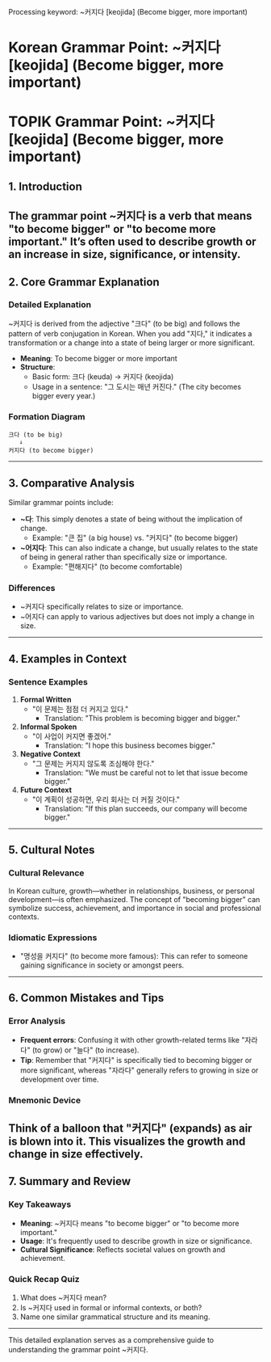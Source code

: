 Processing keyword: ~커지다 [keojida]  (Become bigger, more important)
# Korean Grammar Point: ~커지다 [keojida]  (Become bigger, more important)
# TOPIK Grammar Point: ~커지다 [keojida] (Become bigger, more important)
## 1. Introduction
The grammar point ~커지다 is a verb that means "to become bigger" or "to become more important." It’s often used to describe growth or an increase in size, significance, or intensity.
---
## 2. Core Grammar Explanation
### Detailed Explanation
~커지다 is derived from the adjective "크다" (to be big) and follows the pattern of verb conjugation in Korean. When you add "지다," it indicates a transformation or a change into a state of being larger or more significant. 
- **Meaning**: To become bigger or more important
- **Structure**: 
    - Basic form: 크다 (keuda) → 커지다 (keojida)
    - Usage in a sentence: "그 도시는 매년 커진다." (The city becomes bigger every year.)
### Formation Diagram
```
크다 (to be big)
   ↓
커지다 (to become bigger)
```
---
## 3. Comparative Analysis
Similar grammar points include:
- **~다**: This simply denotes a state of being without the implication of change.
  - Example: "큰 집" (a big house) vs. "커지다" (to become bigger)
- **~어지다**: This can also indicate a change, but usually relates to the state of being in general rather than specifically size or importance.
  - Example: "편해지다" (to become comfortable)
### Differences
- ~커지다 specifically relates to size or importance.
- ~어지다 can apply to various adjectives but does not imply a change in size.
---
## 4. Examples in Context
### Sentence Examples
1. **Formal Written**
   - "이 문제는 점점 더 커지고 있다."
     - Translation: "This problem is becoming bigger and bigger."
2. **Informal Spoken**
   - "이 사업이 커지면 좋겠어."
     - Translation: "I hope this business becomes bigger."
3. **Negative Context**
   - "그 문제는 커지지 않도록 조심해야 한다."
     - Translation: "We must be careful not to let that issue become bigger."
4. **Future Context**
   - "이 계획이 성공하면, 우리 회사는 더 커질 것이다."
     - Translation: "If this plan succeeds, our company will become bigger."
---
## 5. Cultural Notes
### Cultural Relevance
In Korean culture, growth—whether in relationships, business, or personal development—is often emphasized. The concept of "becoming bigger" can symbolize success, achievement, and importance in social and professional contexts.
### Idiomatic Expressions
- "명성을 커지다" (to become more famous): This can refer to someone gaining significance in society or amongst peers.
---
## 6. Common Mistakes and Tips
### Error Analysis
- **Frequent errors**: Confusing it with other growth-related terms like "자라다" (to grow) or "늘다" (to increase).
- **Tip**: Remember that "커지다" is specifically tied to becoming bigger or more significant, whereas "자라다" generally refers to growing in size or development over time.
### Mnemonic Device
Think of a balloon that "커지다" (expands) as air is blown into it. This visualizes the growth and change in size effectively.
---
## 7. Summary and Review
### Key Takeaways
- **Meaning**: ~커지다 means "to become bigger" or "to become more important."
- **Usage**: It's frequently used to describe growth in size or significance.
- **Cultural Significance**: Reflects societal values on growth and achievement.
### Quick Recap Quiz
1. What does ~커지다 mean?
2. Is ~커지다 used in formal or informal contexts, or both?
3. Name one similar grammatical structure and its meaning.
--- 
This detailed explanation serves as a comprehensive guide to understanding the grammar point ~커지다.
